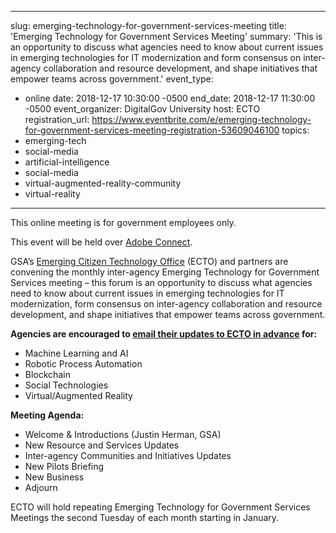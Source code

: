 
---
slug: emerging-technology-for-government-services-meeting
title: 'Emerging Technology for Government Services Meeting'
summary: 'This is an opportunity to discuss what agencies need to know about current issues in emerging technologies for IT modernization and form consensus on inter-agency collaboration and resource development, and shape initiatives that empower teams across government&#46;'
event_type:
  - online
date: 2018-12-17 10:30:00 -0500
end_date: 2018-12-17 11:30:00 -0500
event_organizer: DigitalGov University
host: ECTO
registration_url: https://www.eventbrite.com/e/emerging-technology-for-government-services-meeting-registration-53609046100
topics:
  - emerging-tech
  - social-media
  - artificial-intelligence
  - social-media
  - virtual-augmented-reality-community
  - virtual-reality

---

This online meeting is for government employees only.

This event will be held over [Adobe Connect](https://www.adobe.com/products/adobeconnect.html).

GSA’s [Emerging Citizen Technology Office](https://emerging.digital.gov/) (ECTO) and partners are convening the monthly inter-agency Emerging Technology for Government Services meeting – this forum is an opportunity to discuss what agencies need to know about current issues in emerging technologies for IT modernization, form consensus on inter-agency collaboration and resource development, and shape initiatives that empower teams across government.

**Agencies are encouraged to [email their updates to ECTO in advance](mailto:EmergingTech@GSA.gov) for:**

- Machine Learning and AI
- Robotic Process Automation
- Blockchain
- Social Technologies
- Virtual/Augmented Reality

**Meeting Agenda:**

- Welcome & Introductions (Justin Herman, GSA)
- New Resource and Services Updates
- Inter-agency Communities and Initiatives Updates
- New Pilots Briefing
- New Business
- Adjourn

ECTO will hold repeating Emerging Technology for Government Services Meetings the second Tuesday of each month starting in January.
